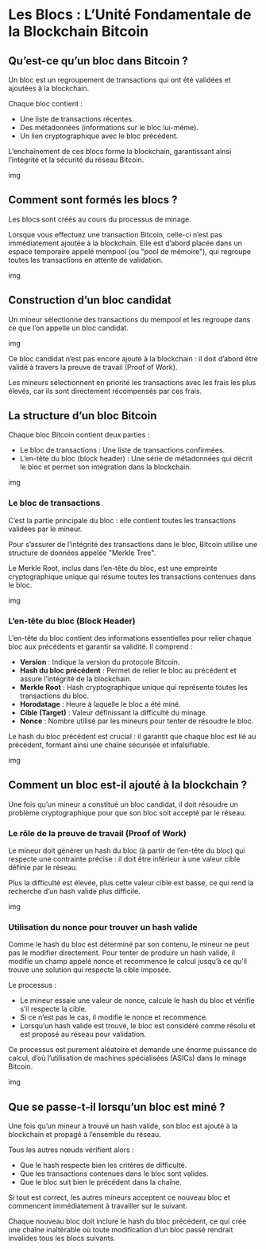 # Les Blocs : L’Unité Fondamentale de la Blockchain Bitcoin

## Qu’est-ce qu’un bloc dans Bitcoin ?

Un bloc est un regroupement de transactions qui ont été validées et ajoutées à la blockchain.

Chaque bloc contient :
- Une liste de transactions récentes.
- Des métadonnées (informations sur le bloc lui-même).
- Un lien cryptographique avec le bloc précédent.

L’enchaînement de ces blocs forme la blockchain, garantissant ainsi l’intégrité et la sécurité du réseau Bitcoin.

img

## Comment sont formés les blocs ?

Les blocs sont créés au cours du processus de minage.

Lorsque vous effectuez une transaction Bitcoin, celle-ci n’est pas immédiatement ajoutée à la blockchain. Elle est d’abord placée dans un espace temporaire appelé mempool (ou "pool de mémoire"), qui regroupe toutes les transactions en attente de validation.

img

## Construction d’un bloc candidat

Un mineur sélectionne des transactions du mempool et les regroupe dans ce que l’on appelle un bloc candidat.

img

Ce bloc candidat n’est pas encore ajouté à la blockchain : il doit d’abord être validé à travers la preuve de travail (Proof of Work).

Les mineurs sélectionnent en priorité les transactions avec les frais les plus élevés, car ils sont directement récompensés par ces frais.

## La structure d’un bloc Bitcoin

Chaque bloc Bitcoin contient deux parties :

- Le bloc de transactions : Une liste de transactions confirmées.
- L’en-tête du bloc (block header) : Une série de métadonnées qui décrit le bloc et permet son intégration dans la blockchain.

img

### Le bloc de transactions

C’est la partie principale du bloc : elle contient toutes les transactions validées par le mineur.

Pour s’assurer de l’intégrité des transactions dans le bloc, Bitcoin utilise une structure de données appelée "Merkle Tree".

Le Merkle Root, inclus dans l’en-tête du bloc, est une empreinte cryptographique unique qui résume toutes les transactions contenues dans le bloc.

img

### L’en-tête du bloc (Block Header)

L’en-tête du bloc contient des informations essentielles pour relier chaque bloc aux précédents et garantir sa validité. Il comprend :

- **Version** : Indique la version du protocole Bitcoin.
- **Hash du bloc précédent** : Permet de relier le bloc au précédent et assure l’intégrité de la blockchain.
- **Merkle Root** : Hash cryptographique unique qui représente toutes les transactions du bloc.
- **Horodatage** : Heure à laquelle le bloc a été miné.
- **Cible (Target)** : Valeur définissant la difficulté du minage.
- **Nonce** : Nombre utilisé par les mineurs pour tenter de résoudre le bloc.

Le hash du bloc précédent est crucial : il garantit que chaque bloc est lié au précédent, formant ainsi une chaîne sécurisée et infalsifiable.

img

## Comment un bloc est-il ajouté à la blockchain ?

Une fois qu’un mineur a constitué un bloc candidat, il doit résoudre un problème cryptographique pour que son bloc soit accepté par le réseau.

### Le rôle de la preuve de travail (Proof of Work)

Le mineur doit générer un hash du bloc (à partir de l’en-tête du bloc) qui respecte une contrainte précise : il doit être inférieur à une valeur cible définie par le réseau.

Plus la difficulté est élevée, plus cette valeur cible est basse, ce qui rend la recherche d’un hash valide plus difficile.

img

### Utilisation du nonce pour trouver un hash valide

Comme le hash du bloc est déterminé par son contenu, le mineur ne peut pas le modifier directement. Pour tenter de produire un hash valide, il modifie un champ appelé nonce et recommence le calcul jusqu’à ce qu’il trouve une solution qui respecte la cible imposée.

Le processus :

- Le mineur essaie une valeur de nonce, calcule le hash du bloc et vérifie s’il respecte la cible.
- Si ce n’est pas le cas, il modifie le nonce et recommence.
- Lorsqu’un hash valide est trouvé, le bloc est considéré comme résolu et est proposé au réseau pour validation.

Ce processus est purement aléatoire et demande une énorme puissance de calcul, d’où l’utilisation de machines spécialisées (ASICs) dans le minage Bitcoin.

img

## Que se passe-t-il lorsqu’un bloc est miné ?

Une fois qu’un mineur a trouvé un hash valide, son bloc est ajouté à la blockchain et propagé à l’ensemble du réseau.

Tous les autres nœuds vérifient alors :
- Que le hash respecte bien les critères de difficulté.
- Que les transactions contenues dans le bloc sont valides.
- Que le bloc suit bien le précédent dans la chaîne.

Si tout est correct, les autres mineurs acceptent ce nouveau bloc et commencent immédiatement à travailler sur le suivant.

Chaque nouveau bloc doit inclure le hash du bloc précédent, ce qui crée une chaîne inaltérable où toute modification d’un bloc passé rendrait invalides tous les blocs suivants.